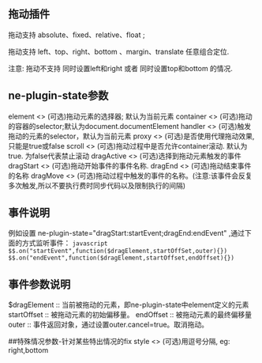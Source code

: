 ## 拖动插件
拖动支持 absolute、fixed、relative、float ;

拖动支持 left、top、right、bottom 、margin、translate 任意组合定位.

注意: 拖动不支持 同时设置left和right 或者 同时设置top和bottom 的情况.

## ne-plugin-state参数
element <<String>> (可选)拖动元素的选择器; 默认为当前元素
container <<String>> (可选)拖动的容器的selector;默认为document.documentElement
handler <<String>> (可选)触发拖动的元素的selector，默认为当前元素
proxy <<Boolean>>  (可选)是否使用代理拖动效果,只能是true或false
scroll <<Boolean>> (可选)拖动过程中是否允许container滚动. 默认为true. 为false代表禁止滚动
dragActive <<String>> (可选)选择到拖动元素触发的事件
dragStart <<String>> (可选)拖动开始事件的事件名称.
dragEnd  <<String>> (可选)拖动结束事件的名称
dragMove  <<String>> (可选)拖动过程中触发的事件的名称。(注意:该事件会反复多次触发,所以不要执行费时同步代码以及限制执行的间隔)

## 事件说明
例如设置 ne-plugin-state="dragStart:startEvent;dragEnd:endEvent"  ,通过下面的方式监听事件：
``javascript
$$.on("startEvent",function($dragElement,startOffSet,outer){})
$$.on("endEvent",function($dragElement,startOffset,endOffset){})
``

## 事件参数说明
$dragElement :: 当前被拖动的元素，即ne-plugin-state中element定义的元素
startOffset :: 被拖动元素的初始偏移量。
endOffset  ::  被拖动元素的最终偏移量
outer :: 事件返回对象，通过设置outer.cancel=true。取消拖动。

##特殊情况参数-针对某些特出情况的fix
style <<String>> (可选)用逗号分隔, eg: right,bottom
